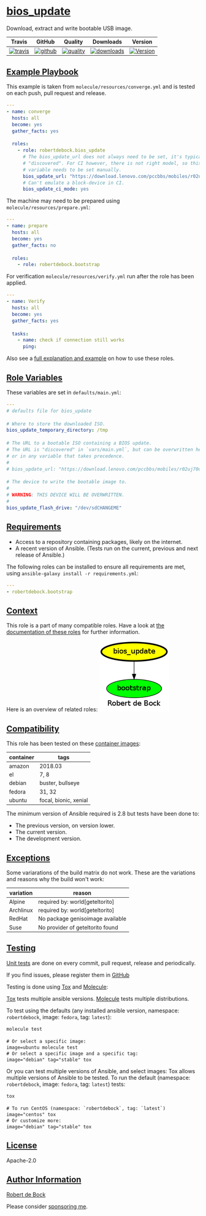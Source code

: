 # [bios_update](#bios_update)

Download, extract and write bootable USB image.

|Travis|GitHub|Quality|Downloads|Version|
|------|------|-------|---------|-------|
|[![travis](https://travis-ci.com/robertdebock/ansible-role-bios_update.svg?branch=master)](https://travis-ci.com/robertdebock/ansible-role-bios_update)|[![github](https://github.com/robertdebock/ansible-role-bios_update/workflows/Ansible%20Molecule/badge.svg)](https://github.com/robertdebock/ansible-role-bios_update/actions)|[![quality](https://img.shields.io/ansible/quality/39155)](https://galaxy.ansible.com/robertdebock/bios_update)|[![downloads](https://img.shields.io/ansible/role/d/39155)](https://galaxy.ansible.com/robertdebock/bios_update)|[![Version](https://img.shields.io/github/release/robertdebock/ansible-role-bios_update.svg)](https://github.com/robertdebock/ansible-role-bios_update/releases/)|

## [Example Playbook](#example-playbook)

This example is taken from `molecule/resources/converge.yml` and is tested on each push, pull request and release.
```yaml
---
- name: converge
  hosts: all
  become: yes
  gather_facts: yes

  roles:
    - role: robertdebock.bios_update
      # The bios_update_url does not always need to be set, it's typically
      # "discovered". For CI however, there is not right model, so this
      # variable needs to be set manually.
      bios_update_url: "https://download.lenovo.com/pccbbs/mobiles/r02uj70d.iso"
      # Can't emulate a block-device in CI.
      bios_update_ci_mode: yes
```

The machine may need to be prepared using `molecule/resources/prepare.yml`:
```yaml
---
- name: prepare
  hosts: all
  become: yes
  gather_facts: no

  roles:
    - role: robertdebock.bootstrap
```

For verification `molecule/resources/verify.yml` run after the role has been applied.
```yaml
---
- name: Verify
  hosts: all
  become: yes
  gather_facts: yes

  tasks:
    - name: check if connection still works
      ping:
```

Also see a [full explanation and example](https://robertdebock.nl/how-to-use-these-roles.html) on how to use these roles.

## [Role Variables](#role-variables)

These variables are set in `defaults/main.yml`:
```yaml
---
# defaults file for bios_update

# Where to store the downloaded ISO.
bios_update_temporary_directory: /tmp

# The URL to a bootable ISO containing a BIOS update.
# The URL is "discovered" in `vars/main.yml`, but can be overwritten here.
# or in any variable that takes precedence.
#
# bios_update_url: "https://download.lenovo.com/pccbbs/mobiles/r02uj70d.iso"

# The device to write the bootable image to.
#
# WARNING: THIS DEVICE WILL BE OVERWRITTEN.
#
bios_update_flash_drive: "/dev/sdCHANGEME"
```

## [Requirements](#requirements)

- Access to a repository containing packages, likely on the internet.
- A recent version of Ansible. (Tests run on the current, previous and next release of Ansible.)

The following roles can be installed to ensure all requirements are met, using `ansible-galaxy install -r requirements.yml`:

```yaml
---
- robertdebock.bootstrap

```

## [Context](#context)

This role is a part of many compatible roles. Have a look at [the documentation of these roles](https://robertdebock.nl/) for further information.

Here is an overview of related roles:
![dependencies](https://raw.githubusercontent.com/robertdebock/drawings/artifacts/bios_update.png "Dependency")

## [Compatibility](#compatibility)

This role has been tested on these [container images](https://hub.docker.com/u/robertdebock):

|container|tags|
|---------|----|
|amazon|2018.03|
|el|7, 8|
|debian|buster, bullseye|
|fedora|31, 32|
|ubuntu|focal, bionic, xenial|

The minimum version of Ansible required is 2.8 but tests have been done to:

- The previous version, on version lower.
- The current version.
- The development version.

## [Exceptions](#exceptions)

Some variarations of the build matrix do not work. These are the variations and reasons why the build won't work:

| variation                 | reason                 |
|---------------------------|------------------------|
| Alpine | required by: world[geteltorito] |
| Archlinux | required by: world[geteltorito] |
| RedHat | No package genisoimage available |
| Suse | No provider of geteltorito found |


## [Testing](#testing)

[Unit tests](https://travis-ci.com/robertdebock/ansible-role-bios_update) are done on every commit, pull request, release and periodically.

If you find issues, please register them in [GitHub](https://github.com/robertdebock/ansible-role-bios_update/issues)

Testing is done using [Tox](https://tox.readthedocs.io/en/latest/) and [Molecule](https://github.com/ansible/molecule):

[Tox](https://tox.readthedocs.io/en/latest/) tests multiple ansible versions.
[Molecule](https://github.com/ansible/molecule) tests multiple distributions.

To test using the defaults (any installed ansible version, namespace: `robertdebock`, image: `fedora`, tag: `latest`):

```
molecule test

# Or select a specific image:
image=ubuntu molecule test
# Or select a specific image and a specific tag:
image="debian" tag="stable" tox
```

Or you can test multiple versions of Ansible, and select images:
Tox allows multiple versions of Ansible to be tested. To run the default (namespace: `robertdebock`, image: `fedora`, tag: `latest`) tests:

```
tox

# To run CentOS (namespace: `robertdebock`, tag: `latest`)
image="centos" tox
# Or customize more:
image="debian" tag="stable" tox
```

## [License](#license)

Apache-2.0


## [Author Information](#author-information)

[Robert de Bock](https://robertdebock.nl/)

Please consider [sponsoring me](https://github.com/sponsors/robertdebock).
